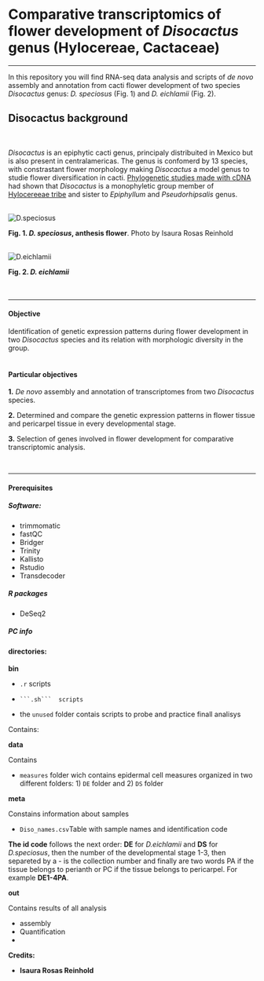 
# **Comparative transcriptomics of flower development of *Disocactus* genus (Hylocereae, Cactaceae)**

---

In this repository you will find RNA-seq data analysis and scripts of  *de novo* assembly and annotation from cacti flower development of two species *Disocactus* genus: *D. speciosus* (Fig. 1) and *D. eichlamii* (Fig. 2).
## Disocactus background
<br>

*Disocactus* is an epiphytic cacti genus, principaly distribuited in Mexico but is also present in centralamericas. The genus is confomerd by 13 species, with constrastant flower morphology making *Disocactus* a model genus to studie flower diversification in cacti. [Phylogenetic studies made with cDNA](https://bioone.org/journals/willdenowia/volume-46/issue-1/wi.46.46112/Molecular-phylogeny-and-taxonomy-of-the-genus-iDisocactus-i-iCactaceae/10.3372/wi.46.46112.full) had shown that *Disocactus* is a monophyletic group member of [Hylocereeae tribe](https://www.researchgate.net/publication320829990_A_phylogenetic_framework_for_the_Hylocereeae_Cactaceae_and_implications_for_the_circumscription_of_the_genera) and sister to *Epiphyllum* and *Pseudorhipsalis* genus.<br>
<br>

![D.speciosus](D.speciosus.JPG)
<br>

**Fig. 1. *D. speciosus*, anthesis flower**. Photo by Isaura Rosas Reinhold
<br>
<br>

![D.eichlamii](D.eichlamii.jpg)

**Fig. 2. *D. eichlamii***<br>
<br>
<br>

---
#### Objective

Identification of genetic expression patterns during flower development in two *Disocactus* species   and its relation with morphologic diversity in the group.
<br>
<br>
#### Particular objectives <br>

**1.** *De novo* assembly and annotation of transcriptomes from two *Disocactus* species.


**2.** Determined and compare the genetic expression patterns in flower tissue and pericarpel tissue in every developmental stage.


**3.** Selection of genes involved in flower development for comparative transcriptomic analysis.

<br>

---
#### Prerequisites
##### Software:
- trimmomatic<br>
- fastQC<br>
- Bridger<br>
- Trinity<br>
- Kallisto<br>
- Rstudio<br>
- Transdecoder<br>


##### R packages
- DeSeq2<br>

##### PC info <br>

#### directories:

 **bin**

 - ```.r``` scripts
 -     ```.sh```  scripts
 - the ```unused``` folder contais scripts to probe and practice finall analisys

Contains:<br>


 **data** <br>

Contains<br>

- ```measures``` folder wich contains epidermal cell measures organized in two different folders: 1) ```DE``` folder and 2) ```DS``` folder

**meta**<br>

Constains information about samples <br>

- ```Diso_names.csv```Table with sample names and identification code

 **The id code** follows the next order: **DE** for *D.eichlamii* and **DS** for *D.speciosus*, then the number of the developmental stage 1-3, then separeted by a - is the collection number and finally are two words PA if the tissue belongs to perianth or PC if the tissue belongs to pericarpel. For example **DE1-4PA**.

**out** <br>

Contains results of all analysis

- assembly
- Quantification
- 



**Credits:**

* **Isaura Rosas Reinhold**
